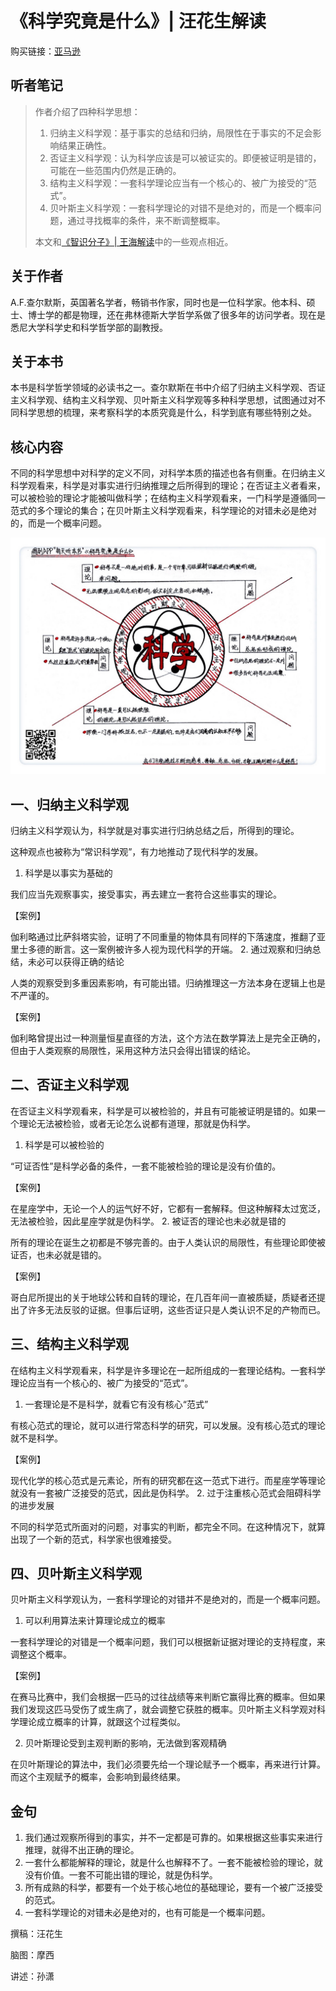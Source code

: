 《科学究竟是什么》| 汪花生解读
==================================

购买链接：[亚马逊](https://www.amazon.cn/科学究竟是什么-A-F-查尔默斯/dp/B0012YS0IM/ref=sr_1_1?ie=UTF8&qid=1508077883&sr=8-1&keywords=科学究竟是什么)

听者笔记
----------------------------------

> 作者介绍了四种科学思想：
>
> 1. 归纳主义科学观：基于事实的总结和归纳，局限性在于事实的不足会影响结果正确性。
> 2. 否证主义科学观：认为科学应该是可以被证实的。即便被证明是错的，可能在一些范围内仍然是正确的。
> 3. 结构主义科学观：一套科学理论应当有一个核心的、被广为接受的“范式”。
> 4. 贝叶斯主义科学观：一套科学理论的对错不是绝对的，而是一个概率问题，通过寻找概率的条件，来不断调整概率。
>
> 本文和[《智识分子》| 王海解读](intellectural-thinking.md)中的一些观点相近。

关于作者
----------------------------------

A.F.查尔默斯，英国著名学者，畅销书作家，同时也是一位科学家。他本科、硕士、博士学的都是物理，还在弗林德斯大学哲学系做了很多年的访问学者。现在是悉尼大学科学史和科学哲学部的副教授。 

关于本书
----------------------------------

本书是科学哲学领域的必读书之一。查尔默斯在书中介绍了归纳主义科学观、否证主义科学观、结构主义科学观、贝叶斯主义科学观等多种科学思想，试图通过对不同科学思想的梳理，来考察科学的本质究竟是什么，科学到底有哪些特别之处。

核心内容
----------------------------------

不同的科学思想中对科学的定义不同，对科学本质的描述也各有侧重。在归纳主义科学观看来，科学是对事实进行归纳推理之后所得到的理论；在否证主义者看来，可以被检验的理论才能被叫做科学；在结构主义科学观看来，一门科学是遵循同一范式的多个理论的集合；在贝叶斯主义科学观看来，科学理论的对错未必是绝对的，而是一个概率问题。
 
![](what-is-this-thing-called-science/001.JPG)

一、归纳主义科学观
----------------------------------

归纳主义科学观认为，科学就是对事实进行归纳总结之后，所得到的理论。

这种观点也被称为“常识科学观”，有力地推动了现代科学的发展。

1. 科学是以事实为基础的

我们应当先观察事实，接受事实，再去建立一套符合这些事实的理论。

【案例】

伽利略通过比萨斜塔实验，证明了不同重量的物体具有同样的下落速度，推翻了亚里士多德的断言。这一案例被许多人视为现代科学的开端。
2. 通过观察和归纳总结，未必可以获得正确的结论

人类的观察受到多重因素影响，有可能出错。归纳推理这一方法本身在逻辑上也是不严谨的。

【案例】

伽利略曾提出过一种测量恒星直径的方法，这个方法在数学算法上是完全正确的，但由于人类观察的局限性，采用这种方法只会得出错误的结论。

二、否证主义科学观
----------------------------------

在否证主义科学观看来，科学是可以被检验的，并且有可能被证明是错的。如果一个理论无法被检验，或者无论怎么说都有道理，那就是伪科学。

1. 科学是可以被检验的

“可证否性”是科学必备的条件，一套不能被检验的理论是没有价值的。

【案例】

在星座学中，无论一个人的运气好不好，它都有一套解释。但这种解释太过宽泛，无法被检验，因此星座学就是伪科学。
2. 被证否的理论也未必就是错的

所有的理论在诞生之初都是不够完善的。由于人类认识的局限性，有些理论即使被证否，也未必就是错的。

【案例】

哥白尼所提出的关于地球公转和自转的理论，在几百年间一直被质疑，质疑者还提出了许多无法反驳的证据。但事后证明，这些否证只是人类认识不足的产物而已。

三、结构主义科学观
----------------------------------

在结构主义科学观看来，科学是许多理论在一起所组成的一套理论结构。一套科学理论应当有一个核心的、被广为接受的“范式”。

1. 一套理论是不是科学，就看它有没有核心“范式”

有核心范式的理论，就可以进行常态科学的研究，可以发展。没有核心范式的理论就不是科学。

【案例】

现代化学的核心范式是元素论，所有的研究都在这一范式下进行。而星座学等理论就没有一套被广泛接受的范式，因此是伪科学。
2. 过于注重核心范式会阻碍科学的进步发展

不同的科学范式所面对的问题，对事实的判断，都完全不同。在这种情况下，就算出现了一个新的范式，科学家也很难接受。

四、贝叶斯主义科学观
----------------------------------

贝叶斯主义科学观认为，一套科学理论的对错并不是绝对的，而是一个概率问题。

1. 可以利用算法来计算理论成立的概率

一套科学理论的对错是一个概率问题，我们可以根据新证据对理论的支持程度，来调整这个概率。

【案例】

在赛马比赛中，我们会根据一匹马的过往战绩等来判断它赢得比赛的概率。但如果我们发现这匹马受伤了或生病了，就会调整它获胜的概率。贝叶斯主义科学观对科学理论成立概率的计算，就跟这个过程类似。

2. 贝叶斯理论受到主观判断的影响，无法做到客观精确

在贝叶斯理论的算法中，我们必须要先给一个理论赋予一个概率，再来进行计算。而这个主观赋予的概率，会影响到最终结果。

金句
----------------------------------

1. 我们通过观察所得到的事实，并不一定都是可靠的。如果根据这些事实来进行推理，就得不出正确的理论。
2. 一套什么都能解释的理论，就是什么也解释不了。一套不能被检验的理论，就没有价值。一套不可能出错的理论，就是伪科学。
3. 所有成熟的科学，都要有一个处于核心地位的基础理论，要有一个被广泛接受的范式。
4. 一套科学理论的对错未必是绝对的，也有可能是一个概率问题。

撰稿：汪花生

脑图：摩西

讲述：孙潇